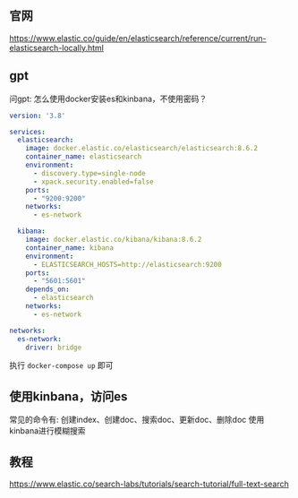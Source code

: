 ## 官网
https://www.elastic.co/guide/en/elasticsearch/reference/current/run-elasticsearch-locally.html

## gpt
问gpt: 怎么使用docker安装es和kinbana，不使用密码？
```yaml
version: '3.8'

services:
  elasticsearch:
    image: docker.elastic.co/elasticsearch/elasticsearch:8.6.2
    container_name: elasticsearch
    environment:
      - discovery.type=single-node
      - xpack.security.enabled=false
    ports:
      - "9200:9200"
    networks:
      - es-network

  kibana:
    image: docker.elastic.co/kibana/kibana:8.6.2
    container_name: kibana
    environment:
      - ELASTICSEARCH_HOSTS=http://elasticsearch:9200
    ports:
      - "5601:5601"
    depends_on:
      - elasticsearch
    networks:
      - es-network

networks:
  es-network:
    driver: bridge

```

执行 ``docker-compose up``  即可

## 使用kinbana，访问es
常见的命令有: 创建index、创建doc、搜索doc、更新doc、删除doc
使用kinbana进行模糊搜索

## 教程
https://www.elastic.co/search-labs/tutorials/search-tutorial/full-text-search